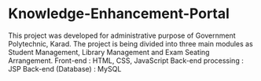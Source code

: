 # Knowledge-Enhancement-Portal
This project was developed for administrative purpose of Government Polytechnic, Karad. The project is being divided into three main modules as Student Management, Library Management and Exam Seating Arrangement. 
Front-end : HTML, CSS, JavaScript 
Back-end processing : JSP 
Back-end (Database) : MySQL

